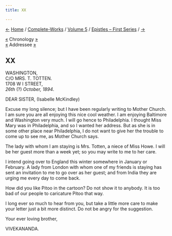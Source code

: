 ```yaml
---
title: XX

---
```

<div>

[←](019_vehemia.htm) [Home](../../../index.htm) /
[Complete-Works](../../complete_works.htm) / [Volume
5](../volume_5_contents.htm) / [Epistles – First
Series](epistles_first_series_contents.htm)
/ [→](021_blessed_and_beloved.htm)

  

[«](019_vehemia.htm) Chronology
[»](../../volume_9/letters_fifth_series/041_miss_thursby.htm)  
[«](../../volume_5/epistles_first_series/016_sister.htm) Addressee
[»](../../volume_8/epistles_fourth_series/038_miss_bell.htm)

## XX

WASHINGTON,  
C/O MRS. T. TOTTEN.  
1708 W I STREET,  
*26th* (?) *October, 1894*.

DEAR SISTER, (Isabelle McKindley)

Excuse my long silence; but I have been regularly writing to Mother
Church. I am sure you are all enjoying this nice cool weather. I am
enjoying Baltimore and Washington very much. I will go hence to
Philadelphia. I thought Miss Mary was in Philadelphia, and so I wanted
her address. But as she is in some other place near Philadelphia, I do
not want to give her the trouble to come up to see me, as Mother Church
says.

The lady with whom I am staying is Mrs. Totten, a niece of Miss Howe. I
will be her guest more than a week yet; so you may write to me to her
care.

I intend going over to England this winter somewhere in January or
February. A lady from London with whom one of my friends is staying has
sent an invitation to me to go over as her guest; and from India they
are urging me every day to come back.

How did you like Pitoo in the cartoon? Do not show it to anybody. It is
too bad of our people to caricature Pitoo that way.

I long ever so much to hear from you, but take a little more care to
make your letter just a bit more distinct. Do not be angry for the
suggestion.

Your ever loving brother,

VIVEKANANDA.

</div>
